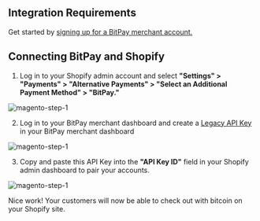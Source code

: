 ## Integration Requirements
Get started by [signing up for a BitPay merchant account.](https://bitpay.com/dashboard/signup)


## Connecting BitPay and Shopify
1. Log in to your Shopify admin account and select **"Settings" > "Payments" > "Alternative Payments" > "Select an Additional Payment Method" > "BitPay."**

![magento-step-1](/images/integrations/details/shopifystep1.jpg)

2. Log in to your BitPay merchant dashboard and create a [Legacy API Key](https://bitpay.com/dashboard/login/eyJ0b1N0YXRlTmFtZSI6Im1lbnUuZGFzaGJvYXJkIiwidG9QYXJhbXMiOnsicGFnZSI6ImFwaS1rZXlzIn19) in your BitPay merchant dashboard

![magento-step-1](/images/integrations/details/shopifystep2.jpg)

3. Copy and paste this API Key into the **"API Key ID"** field in your Shopify admin dashboard to pair your accounts.

![magento-step-1](/images/integrations/details/shopifystep3.jpg)

Nice work! Your customers will now be able to check out with bitcoin on your Shopify site.
